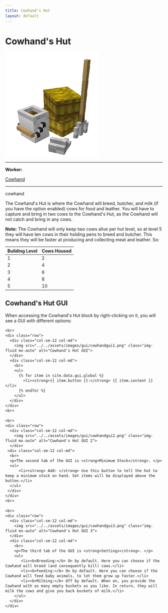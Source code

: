 ```yaml
---
title: Cowhand's Hut
layout: default
---
```

# Cowhand's Hut

<div class="infobox box text-center">
    <img src="../../assets/images/buildings/cowhand.png" alt="Cowhand's Hut" />
    <hr />
    <div class="row section-text text-left">
        <div class="col">
        <p><strong>Worker:</strong></p>
        </div>
        <div class="col">
        <p><a href="../workers/cowhand">Cowhand</a></p>
        </div>
    </div>
    <hr />
    <recipe>cowhand</recipe>
</div>

The Cowhand's Hut is where the Cowhand will breed, butcher, and milk (if you have the option enabled) cows for food and leather. You will have to capture and bring in two cows to the Cowhand's Hut, as the Cowhand will not catch and bring in any cows.

**Note:** The Cowhand will only keep two cows alive per hut level, so at level 5 they will have ten cows in their holding pens to breed and butcher. This means they will be faster at producing and collecting meat and leather. So:


| Building Level | Cows Housed |
| ----- | ----- |
| 1 | 2 |
| 2 | 4 |
| 3 | 6 |
| 4 | 8 |
| 5 | 10 |  


## Cowhand's Hut GUI
    
When accessing the Cowhand's Hut block by right-clicking on it, you will see a GUI with different options:

    <br>
    <div class="row">
      <div class="col-sm-12 col-md">
        <img src="../../assets/images/gui/cowhandgui1.png" class="img-fluid mx-auto" alt="Cowhand's Hut GUI">
      </div>
      <div class="col-sm-12 col-md">
        <br>
        <ul>
          {% for item in site.data.gui.global %}
            <li><strong>{{ item.button }}:</strong> {{ item.content }}</li>
          {% endfor %}
        </ul>
      </div>
    </div>
    <br>

    <br>
    <div class="row">
      <div class="col-sm-12 col-md">
        <img src="../../assets/images/gui/cowhandgui2.png" class="img-fluid mx-auto" alt="Cowhand's Hut GUI 2">
      </div>
     <div class="col-sm-12 col-md">
      <br>
      <p>The second tab of the GUI is <strong>Minimum Stock</strong>. </p>
      <ul>
          <li><strong> Add: </strong> Use this button to tell the hut to keep a minimum stock on hand. Set items will be displayed above the button.</li>
      </ul>
     </div>
    </div>
    <br>

    <br>
    <div class="row">
      <div class="col-sm-12 col-md">
        <img src="../../assets/images/gui/cowhandgui3.png" class="img-fluid mx-auto" alt="Cowhand's Hut GUI 3">
      </div>
      <div class="col-sm-12 col-md">
        <br>
        <p>The third tab of the GUI is <strong>Settings</strong>. </p>
        <ul>
           <li><b>Breeding:</b> On by default. Here you can choose if the Cowhand will breed (and consequently kill) cows.</li>
           <li><b>Feeding:</b> On by default. Here you can choose if the Cowhand will feed baby animals, to let them grow up faster.</li>
           <li><b>Milking:</b> Off by default. When on, you provide the Cowhand with as many empty buckets as you like. In return, they will milk the cows and give you back buckets of milk.</li>
        </ul>
      </div>
    </div>  
